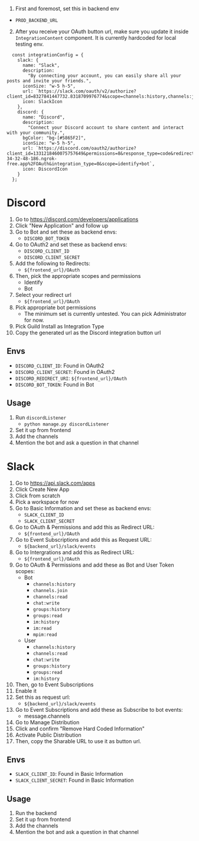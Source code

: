 1. First and foremost, set this in backend env
- `PROD_BACKEND_URL`
2. After you receive your OAuth button url, make sure you update it inside `IntegrationContent` component. It is currently hardcoded for local testing env.

```
  const integrationConfig = {
    slack: {
      name: "Slack",
      description:
        "By connecting your account, you can easily share all your posts and invite your friends.",
      iconSize: "w-5 h-5",
      url: `https://slack.com/oauth/v2/authorize?client_id=8327841447732.8318709976774&scope=channels:history,channels:join,channels:read,chat:write,groups:history,im:history,groups:read,mpim:read,im:read&user_scope=channels:history,chat:write,channels:read,groups:read,groups:history,im:history`,
      icon: SlackIcon
    },
    discord: {
      name: "Discord",
      description:
        "Connect your Discord account to share content and interact with your community.",
      bgColor: "bg-[#5865F2]",
      iconSize: "w-5 h-5",
      url: `https://discord.com/oauth2/authorize?client_id=1331218460075757649&permissions=8&response_type=code&redirect_uri=https%3A%2F%2Fe306-34-32-48-186.ngrok-free.app%2FOAuth&integration_type=0&scope=identify+bot`,
      icon: DiscordIcon
    }
  };
```



# Discord

1. Go to https://discord.com/developers/applications
2. Click "New Application" and follow up
3. Go to Bot and set these as backend envs:
    - `DISCORD_BOT_TOKEN`
4. Go to OAuth2 and set these as backend envs:
    - `DISCORD_CLIENT_ID`
    - `DISCORD_CLIENT_SECRET`
5. Add the following to Redirects:
    - `${frontend_url}/OAuth`
6. Then, pick the appropriate scopes and permissions
    - Identify
    - Bot
7. Select your redirect url
    - `${frontend_url}/OAuth`
8. Pick appropriate bot permissions
    - The minimum set is currently untested. You can pick Administrator for now.
9. Pick Guild Install as Integration Type
10. Copy the generated url as the Discord integration button url 


## Envs

- `DISCORD_CLIENT_ID`: Found in OAuth2
- `DISCORD_CLIENT_SECRET`: Found in OAuth2
- `DISCORD_REDIRECT_URI`: `${frontend_url}/OAuth`
- `DISCORD_BOT_TOKEN`: Found in Bot

## Usage
1. Run `discordListener`
    - `python manage.py discordListener`
2. Set it up from frontend
3. Add the channels
4. Mention the bot and ask a question in that channel

# Slack

1. Go to https://api.slack.com/apps
2. Click Create New App
3. Click from scratch
4. Pick a workspace for now
5. Go to Basic Information and set these as backend envs:
    - `SLACK_CLIENT_ID`
    - `SLACK_CLIENT_SECRET`
6. Go to OAuth & Permissions and add this as Redirect URL:
    - `${frontend_url}/OAuth`
7. Go to Event Subscriptions and add this as Request URL:
    - `${backend_url}/slack/events`
8. Go to Intergrations and add this as Redirect URL:
    - `${frontend_url}/OAuth`
9. Go to OAuth & Permissions and add these as Bot and User Token scopes:
    - Bot
        - `channels:history`
        - `channels.join`
        - `channels:read`
        - `chat:write`
        - `groups:history`
        - `groups:read`
        - `im:history`
        - `im:read`
        - `mpim:read`
    - User
        - `channels:history`
        - `channels:read`
        - `chat:write`
        - `groups:history`
        - `groups:read`
        - `im:history`
10. Then, go to Event Subscriptions
11. Enable it
12. Set this as request url:
    - `${backend_url}/slack/events`
13. Go to Event Subscriptions and add these as Subscribe to bot events:
    - message.channels
14. Go to Manage Distribution
15. Click and confirm "Remove Hard Coded Information"
16. Activate Public Distribution
17. Then, copy the Sharable URL to use it as button url.


## Envs

- `SLACK_CLIENT_ID`: Found in Basic Information
- `SLACK_CLIENT_SECRET`: Found in Basic Information


## Usage
1. Run the backend
2. Set it up from frontend
3. Add the channels
4. Mention the bot and ask a question in that channel
